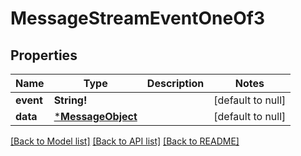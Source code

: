 # MessageStreamEventOneOf3

## Properties
Name | Type | Description | Notes
------------ | ------------- | ------------- | -------------
**event** | **String!** |  | [default to null]
**data** | [***MessageObject**](MessageObject.md) |  | [default to null]

[[Back to Model list]](../README.md#documentation-for-models) [[Back to API list]](../README.md#documentation-for-api-endpoints) [[Back to README]](../README.md)


